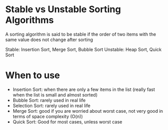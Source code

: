 # Stable vs Unstable Sorting Algorithms

A sorting algorithm is said to be stable if the order of two items with the same value does not change after sorting

Stable: Insertion Sort, Merge Sort, Bubble Sort
Unstable: Heap Sort, Quick Sort

# When to use

- Insertion Sort: when there are only a few items in the list (really fast when the list is small and almost sorted)
- Bubble Sort: rarely used in real life
- Selection Sort: rarely used in real life
- Merge Sort: good if you are worried about worst case, not very good in terms of space complexity (O(n))
- Quick Sort: Good for most cases, unless worst case
